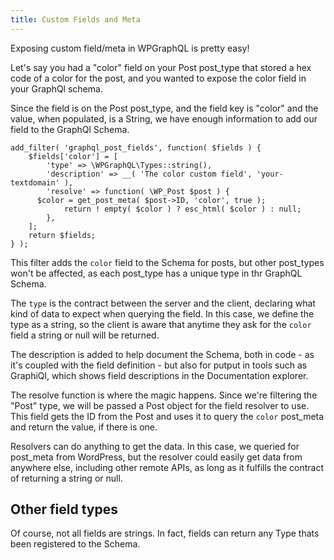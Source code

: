 ```yaml
---
title: Custom Fields and Meta
---
```


Exposing custom field/meta in WPGraphQL is pretty easy!

Let's say you had a "color" field on your Post post_type that stored a hex code of a color for the post, and you wanted to expose the color field in your GraphQl schema.

Since the field is on the Post post_type, and the field key is "color" and the value, when populated, is a String, we have enough information to add our field to the GraphQl Schema.

```
add_filter( 'graphql_post_fields', function( $fields ) {
	$fields['color'] = [
		'type' => \WPGraphQL\Types::string(),
		'description' => __( 'The color custom field', 'your-textdomain' ),
		'resolve' => function( \WP_Post $post ) {
      $color = get_post_meta( $post->ID, 'color', true );
			return ! empty( $color ) ? esc_html( $color ) : null;
		},
	];
	return $fields;
} );
```

This filter adds the `color` field to the Schema for posts, but other post_types won't be affected, as each post_type has a unique type in thr GraphQL Schema. 

The `type` is the contract between the server and the client, declaring what kind of data to expect when querying the field. In this case, we define the type as a string, so the client is aware that anytime they ask for the `color` field a string or null will be returned.

The description is added to help document the Schema, both in code - as it's coupled with the field definition - but also for putput in tools such as GraphiQl, which shows field descriptions in the Documentation explorer.

The resolve function is where the magic happens. Since we're filtering the "Post" type, we will be passed a Post object for the field resolver to use. This field gets the ID from the Post and uses it to query the `color` post_meta and return the value, if there is one.

Resolvers can do anything to get the data. In this case, we queried for post_meta from WordPress, but the resolver could easily get data from anywhere else, including other remote APIs, as long as it fulfills the contract of returning a string or null.

## Other field types

Of course, not all fields are strings. In fact, fields can return any Type thats been registered to the Schema. 

